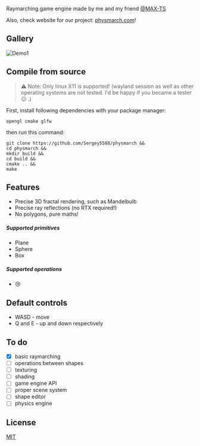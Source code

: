 Raymarching game engine made by me and my friend [@MAX-TS](https://github.com/MAX-TS)

Also, check website for our project: [physmarch.com](https://physmarch.com)!


## Gallery
![Demo1](https://github.com/Sergey5588/physmarch/blob/master/demos/demo1.gif)

## Compile from source
> :warning: Note: Only linux  X11 is supported! (wayland session as well as other operating systems are not tested. I'd be happy if you became a tester :wink: .)

First, install following dependencies with your package manager:

```opengl cmake glfw```

then run this command:

```
git clone https://github.com/Sergey5588/physmarch &&
cd physmarch &&
mkdir build &&
cd build &&
cmake .. &&
make
```
## Features
- Precise 3D fractal rendering, such as Mandelbulb
- Precise ray reflections (no RTX required!)
- No polygons, pure maths!
##### Supported primitives
- Plane
- Sphere
- Box
##### Supported operations
- :cry:
## Default controls
- WASD - move
- Q and E - up and down respectively
## To do
- [x] basic raymarching
- [ ] operations between shapes
- [ ] texturing
- [ ] shading
- [ ] game engine API
- [ ] proper scene system
- [ ] shape editor
- [ ] physics engine

## License

[MIT](https://github.com/Sergey5588/physmarch/blob/master/LICENSE)
